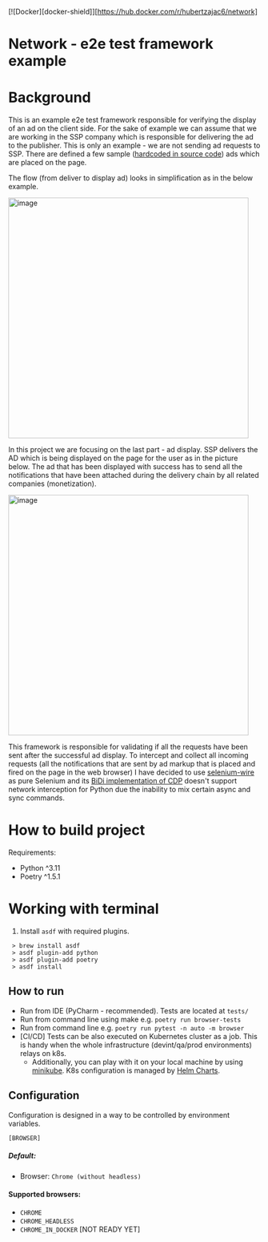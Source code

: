 [![Docker][docker-shield]][https://hub.docker.com/r/hubertzajac6/network]

# Network - e2e test framework example

# Background

This is an example e2e test framework responsible for verifying the display of an ad on the client side.
For the sake of example we can assume that we are working in the SSP company which is responsible for delivering the ad to the publisher.
This is only an example - we are not sending ad requests to SSP. There are defined a few sample ([hardcoded in source code](https://github.com/hubzaj/network/blob/bb8d33aa5d96e672eb5df76b67184f58a162ec94/network/banner/default.py#L5)) ads which are placed on the page.

The flow (from deliver to display ad) looks in simplification as in the below example.

<img width="480" alt="image" src="https://github.com/hubzaj/network/assets/89909315/1cb055ec-932b-4b2f-a8b8-ee898fba2aa7">

In this project we are focusing on the last part - ad display. SSP delivers the AD which is being displayed on the page for the user as in the picture below. The ad that has been displayed with success has to send all the notifications that have been attached during the delivery chain by all related companies (monetization).

<img width="480" alt="image" src="https://github.com/hubzaj/network/assets/89909315/2eb2007b-8fbd-4447-8731-e8b4d34a1e86">

This framework is responsible for validating if all the requests have been sent after the successful ad display. To intercept and collect all incoming requests (all the notifications that are sent by ad markup that is placed and fired on the page in the web browser) I have decided to use [selenium-wire](https://github.com/wkeeling/selenium-wire) as pure Selenium and its [BiDi implementation of CDP](https://www.selenium.dev/documentation/webdriver/bidirectional/bidi_api/#network-interception) doesn't support network interception for Python due the inability to mix certain async and sync commands.

# How to build project

Requirements:
- Python ^3.11
- Poetry ^1.5.1

# Working with terminal

1. Install `asdf` with required plugins.
 ```
  > brew install asdf
  > asdf plugin-add python
  > asdf plugin-add poetry
  > asdf install
 ```

## How to run
* Run from IDE (PyCharm - recommended). Tests are located at `tests/`
* Run from command line using make e.g. `poetry run browser-tests`
* Run from command line e.g. `poetry run pytest -n auto -m browser`
* [CI/CD] Tests can be also executed on Kubernetes cluster as a job.
This is handy when the whole infrastructure (devint/qa/prod environments) relays on k8s.  
  * Additionally, you can play with it on your local machine by using [minikube](https://minikube.sigs.k8s.io/docs/start/).
  K8s configuration is managed by [Helm Charts](https://helm.sh/docs/intro/cheatsheet/).

## Configuration
Configuration is designed in a way to be controlled by environment variables.

    [BROWSER]

##### Default:
* Browser: `Chrome (without headless)`

#### Supported browsers:
* `CHROME`
* `CHROME_HEADLESS`
* `CHROME_IN_DOCKER` [NOT READY YET]
